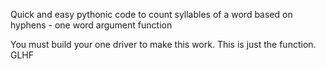 Quick and easy pythonic code to count syllables of a word based on hyphens - one word argument function

You must build your one driver to make this work. This is just the function. GLHF

